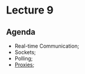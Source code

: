 # Lecture 9

## Agenda
* Real-time Communication;
* Sockets;
* Polling;
* [Proxies](https://mayalekova.github.io/jsTalks-Bulgaria-2017-MayaLekova.pdf);